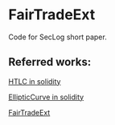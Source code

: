 # FairTradeExt

Code for SecLog short paper.

## Referred works:

[HTLC in solidity](https://github.com/chatch/hashed-timelock-contract-ethereum.git)

[EllipticCurve in solidity](https://github.com/witnet/elliptic-curve-solidity)

[FairTradeExt](https://github.com/DougZaoldyeck/FairTradeExt)
